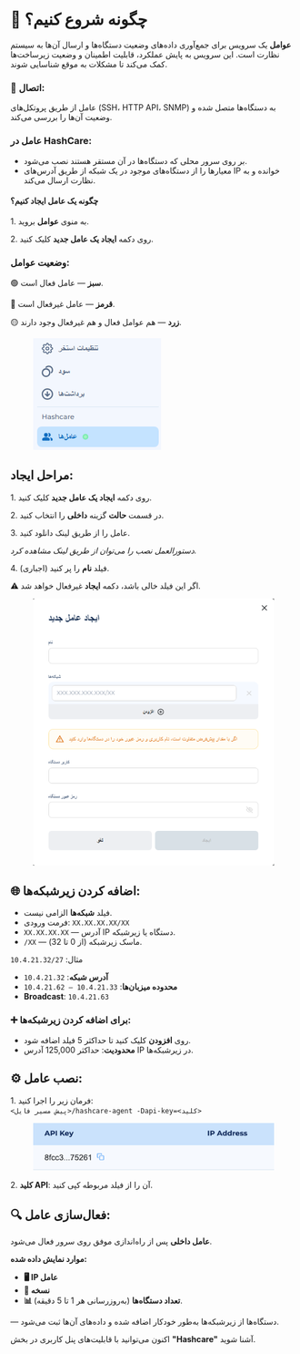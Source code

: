 # 🌟 چگونه شروع کنیم؟

**عوامل** یک سرویس برای جمع‌آوری داده‌های وضعیت دستگاه‌ها و ارسال آن‌ها به سیستم نظارت است. این سرویس به پایش عملکرد، قابلیت اطمینان و وضعیت زیرساخت‌ها کمک می‌کند تا مشکلات به موقع شناسایی شوند.

### **🔗 اتصال:**

عامل از طریق پروتکل‌های (SSH، HTTP API، SNMP) به دستگاه‌ها متصل شده و وضعیت آن‌ها را بررسی می‌کند.

### **عامل در HashCare:**

* بر روی سرور محلی که دستگاه‌ها در آن مستقر هستند نصب می‌شود.
* معیارها را از دستگاه‌های موجود در یک شبکه از طریق آدرس‌های IP خوانده و به نظارت ارسال می‌کند.

#### **چگونه یک عامل ایجاد کنیم؟**

1\. به منوی **عوامل** بروید.

2\. روی دکمه **ایجاد یک عامل جدید** کلیک کنید.

### **وضعیت عوامل:**

🟢 **سبز** — عامل فعال است.

🔴 **قرمز** — عامل غیرفعال است.

🟡 **زرد** — هم عوامل فعال و هم غیرفعال وجود دارند.

<figure><img src="../.gitbook/assets/image (1) (1).png" alt=""><figcaption></figcaption></figure>

## **مراحل ایجاد:**

1\. روی دکمه **ایجاد یک عامل جدید** کلیک کنید.

2\. در قسمت **حالت** گزینه **داخلی** را انتخاب کنید.

3\. عامل را از طریق لینک دانلود کنید.

_دستورالعمل نصب را می‌توان از طریق لینک مشاهده کرد._

4\. فیلد **نام** را پر کنید (اجباری).

⚠️ اگر این فیلد خالی باشد، دکمه **ایجاد** غیرفعال خواهد شد.

<figure><img src="../.gitbook/assets/image (1) (1) (1).png" alt="" width="448"><figcaption></figcaption></figure>

## **🌐 اضافه کردن زیرشبکه‌ها:**

* فیلد **شبکه‌ها** الزامی نیست.
* فرمت ورودی: `XX.XX.XX.XX/XX`
* `XX.XX.XX.XX` — آدرس IP دستگاه یا زیرشبکه.
* `/XX` — ماسک زیرشبکه (از 0 تا 32).

مثال: `10.4.21.32/27`

* **آدرس شبکه**: `10.4.21.32`
* **محدوده میزبان‌ها**: `10.4.21.33 – 10.4.21.62`
* **Broadcast**: `10.4.21.63`

### **➕ برای اضافه کردن زیرشبکه‌ها:**

* روی **افزودن** کلیک کنید تا حداکثر 5 فیلد اضافه شود.
* **محدودیت**: حداکثر 125,000 آدرس IP در زیرشبکه‌ها.

## **⚙️ نصب عامل:**

1\. فرمان زیر را اجرا کنید:\
`<پیش مسیر فایل>/hashcare-agent -Dapi-key=<کلید>`

<figure><img src="../.gitbook/assets/Снимок экрана 2025-01-13 в 15.17.22.png" alt=""><figcaption></figcaption></figure>

2\. **کلید API**: آن را از فیلد مربوطه کپی کنید.

## 🔍 فعال‌سازی عامل:

**عامل داخلی** پس از راه‌اندازی موفق روی سرور فعال می‌شود.

**موارد نمایش داده شده:**

* **🖥️ IP عامل**
* **📜 نسخه**
* **📊 تعداد دستگاه‌ها** (به‌روزرسانی هر 1 تا 5 دقیقه).

— دستگاه‌ها از زیرشبکه‌ها به‌طور خودکار اضافه شده و داده‌های آن‌ها ثبت می‌شود.

اکنون می‌توانید با قابلیت‌های پنل کاربری در بخش **"Hashcare"** آشنا شوید.
